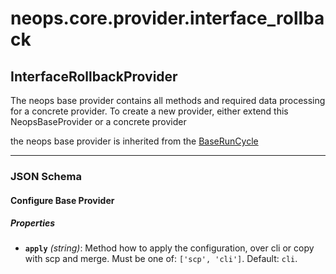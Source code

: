 # neops.core.provider.interface_rollback
## InterfaceRollbackProvider
The neops base provider contains all methods and required data processing for a concrete provider.
To create a new provider, either extend this NeopsBaseProvider or a concrete provider

the neops base provider is inherited from the [BaseRunCycle](pdoc-md/neops.core.provider.base.base_run_cycle)

----------
### JSON Schema
#### Configure Base Provider


##### Properties


- **`apply`** *(string)*: Method how to apply the configuration, over cli or copy with scp and merge. Must be one of: `['scp', 'cli']`. Default: `cli`.
